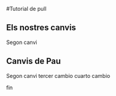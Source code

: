 #Tutorial de pull

## Els nostres canvis
Segon canvi
## Canvis de Pau
Segon canvi
tercer cambio
cuarto cambio

fin
